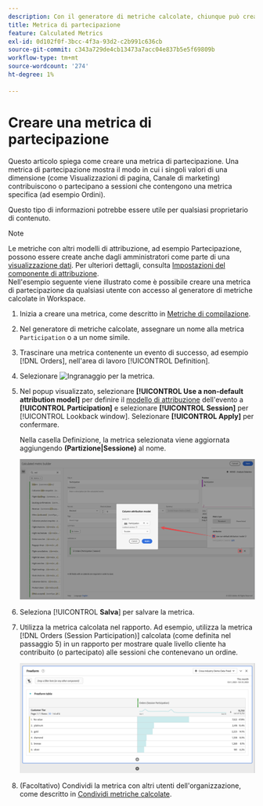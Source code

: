 ```yaml
---
description: Con il generatore di metriche calcolate, chiunque può creare una metrica di partecipazione.
title: Metrica di partecipazione
feature: Calculated Metrics
exl-id: 0d102f0f-3bcc-4f3a-93d2-c2b991c636cb
source-git-commit: c343a729de4cb13473a7acc04e837b5e5f69809b
workflow-type: tm+mt
source-wordcount: '274'
ht-degree: 1%

---
```


# Creare una metrica di partecipazione

Questo articolo spiega come creare una metrica di partecipazione. Una metrica di partecipazione mostra il modo in cui i singoli valori di una dimensione (come Visualizzazioni di pagina, Canale di marketing) contribuiscono o partecipano a sessioni che contengono una metrica specifica (ad esempio Ordini).

Questo tipo di informazioni potrebbe essere utile per qualsiasi proprietario di contenuto.

>[!NOTE]
>
>Le metriche con altri modelli di attribuzione, ad esempio Partecipazione, possono essere create anche dagli amministratori come parte di una [visualizzazione dati](https://experienceleague.adobe.com/docs/analytics-platform/using/cja-dataviews/data-views.html?lang=it). Per ulteriori dettagli, consulta [Impostazioni del componente di attribuzione](../../../data-views/component-settings/attribution.md).<br/>Nell&#39;esempio seguente viene illustrato come è possibile creare una metrica di partecipazione da qualsiasi utente con accesso al generatore di metriche calcolate in Workspace.


1. Inizia a creare una metrica, come descritto in [Metriche di compilazione](/help/components/calc-metrics/cm-workflow/cm-build-metrics.md).
1. Nel generatore di metriche calcolate, assegnare un nome alla metrica `Participation` o a un nome simile.
1. Trascinare una metrica contenente un evento di successo, ad esempio [!DNL Orders], nell&#39;area di lavoro [!UICONTROL Definition].
1. Selezionare ![Ingranaggio](https://spectrum.adobe.com/static/icons/workflow_18/Smock_Settings_18_N.svg) per la metrica.
1. Nel popup visualizzato, selezionare **[!UICONTROL Use a non-default attribution model]** per definire il [modello di attribuzione](/help/components/calc-metrics/cm-workflow/m-metric-type-alloc.md) dell&#39;evento a **[!UICONTROL Participation]** e selezionare **[!UICONTROL Session]** per [!UICONTROL Lookback window]. Selezionare **[!UICONTROL Apply]** per confermare.

   Nella casella Definizione, la metrica selezionata viene aggiornata aggiungendo **(Partizione|Sessione)** al nome.

   ![Menu a comparsa del modello di attribuzione colonna che mostra la partecipazione selezionata come modello e la sessione selezionata per l&#39;intervallo di lookback.](assets/participation-setup.png)



1. Seleziona [!UICONTROL **Salva**] per salvare la metrica.
1. Utilizza la metrica calcolata nel rapporto. Ad esempio, utilizza la metrica [!DNL Orders (Session Participation)] calcolata (come definita nel passaggio 5) in un rapporto per mostrare quale livello cliente ha contribuito (o partecipato) alle sessioni che contenevano un ordine.

   ![Tabella a forma libera che mostra il livello cliente e gli ordini.](assets/participation-pages-customer-tier.png)

1. (Facoltativo) Condividi la metrica con altri utenti dell&#39;organizzazione, come descritto in [Condividi metriche calcolate](/help/components/calc-metrics/cm-workflow/cm-sharing.md).

